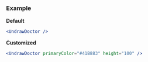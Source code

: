 ### Example

**Default**
```jsx
<UndrawDoctor />
```

**Customized**
```jsx
<UndrawDoctor primaryColor="#41B883" height="100" />
```
